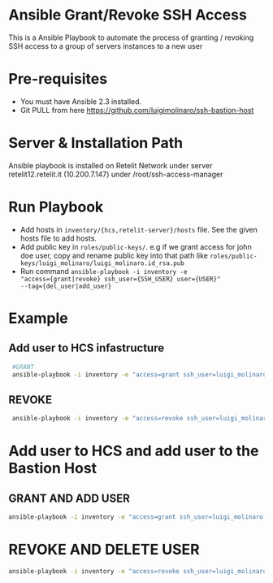 # Ansible Grant/Revoke SSH Access
This is a Ansible Playbook to automate the process of granting / revoking SSH access to a group of servers instances to a new user

# Pre-requisites
* You must have Ansible 2.3 installed.
* Git PULL from here https://github.com/luigimolinaro/ssh-bastion-host

# Server & Installation Path
Ansible playbook is installed on Retelit Network under server retelit12.retelit.it (10.200.7.147) under /root/ssh-access-manager


# Run Playbook
* Add hosts in <code>inventory/{hcs,retelit-server}/hosts</code> file. See the given hosts file to add hosts.
* Add public key in <code>roles/public-keys/</code>. e.g if we grant access for john doe user, copy and rename public key into that path like <code>roles/public-keys/luigi_molinaro/luigi_molinaro.id_rsa.pub</code>
* Run command <code>ansible-playbook -i inventory -e "access={grant|revoke} ssh_user={SSH_USER} user={USER}" --tag={del_user|add_user}</code>

# Example

## Add user to HCS infastructure
```bash
 #GRANT
 ansible-playbook -i inventory -e "access=grant ssh_user=luigi_molinaro user=fsp" hcs.yml
```
## REVOKE
```bash
 ansible-playbook -i inventory -e "access=revoke ssh_user=luigi_molinaro user=fsp" hcs.yml
```
# Add user to HCS and add user to the Bastion Host
## GRANT AND ADD USER
 ```bash
 ansible-playbook -i inventory -e "access=grant ssh_user=luigi_molinaro user=fsp hcs.yml" --tag=add_user
```
# REVOKE AND DELETE USER
 ```bash
 ansible-playbook -i inventory -e "access=revoke ssh_user=luigi_molinaro user=fsp hcs.yml" --tag=del_user
```
